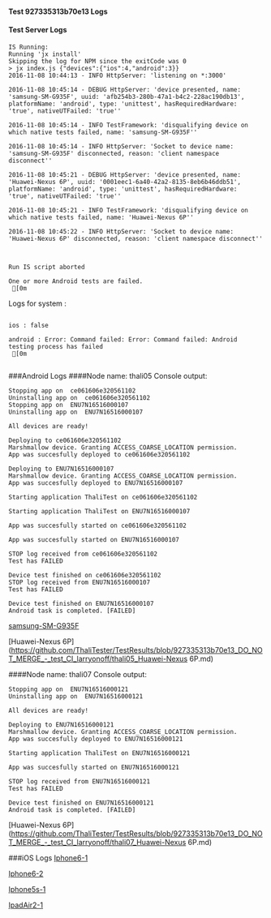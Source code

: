 #### Test 927335313b70e13 Logs

#### Test Server Logs
```
IS Running:
Running 'jx install'
Skipping the log for NPM since the exitCode was 0
> jx index.js {"devices":{"ios":4,"android":3}}
2016-11-08 10:44:13 - INFO HttpServer: 'listening on *:3000'

2016-11-08 10:45:14 - DEBUG HttpServer: 'device presented, name: 'samsung-SM-G935F', uuid: 'afb254b3-280b-47a1-b4c2-228ac190db13', platformName: 'android', type: 'unittest', hasRequiredHardware: 'true', nativeUTFailed: 'true''

2016-11-08 10:45:14 - INFO TestFramework: 'disqualifying device on which native tests failed, name: 'samsung-SM-G935F''

2016-11-08 10:45:14 - INFO HttpServer: 'Socket to device name: 'samsung-SM-G935F' disconnected, reason: 'client namespace disconnect''

2016-11-08 10:45:21 - DEBUG HttpServer: 'device presented, name: 'Huawei-Nexus 6P', uuid: '0001eec1-6a40-42a2-8135-8eb6b46ddb51', platformName: 'android', type: 'unittest', hasRequiredHardware: 'true', nativeUTFailed: 'true''

2016-11-08 10:45:21 - INFO TestFramework: 'disqualifying device on which native tests failed, name: 'Huawei-Nexus 6P''

2016-11-08 10:45:22 - INFO HttpServer: 'Socket to device name: 'Huawei-Nexus 6P' disconnected, reason: 'client namespace disconnect''


 
Run IS script aborted
 
One or more Android tests are failed.
 [0m

```


Logs for system : 
```

ios : false

android : Error: Command failed: Error: Command failed: Android testing process has failed
 [0m


```
###Android Logs
####Node name: thali05
Console output:
```
Stopping app on  ce061606e320561102
Uninstalling app on  ce061606e320561102
Stopping app on  ENU7N16516000107
Uninstalling app on  ENU7N16516000107

All devices are ready!

Deploying to ce061606e320561102
Marshmallow device. Granting ACCESS_COARSE_LOCATION permission.
App was succesfully deployed to ce061606e320561102

Deploying to ENU7N16516000107
Marshmallow device. Granting ACCESS_COARSE_LOCATION permission.
App was succesfully deployed to ENU7N16516000107

Starting application ThaliTest on ce061606e320561102

Starting application ThaliTest on ENU7N16516000107

App was succesfully started on ce061606e320561102

App was succesfully started on ENU7N16516000107

STOP log received from ce061606e320561102
Test has FAILED

Device test finished on ce061606e320561102 
STOP log received from ENU7N16516000107
Test has FAILED

Device test finished on ENU7N16516000107 
Android task is completed. [FAILED]
```
[samsung-SM-G935F](https://github.com/ThaliTester/TestResults/blob/927335313b70e13_DO_NOT_MERGE_-_test_CI_larryonoff/thali05_samsung-SM-G935F.md)

[Huawei-Nexus 6P](https://github.com/ThaliTester/TestResults/blob/927335313b70e13_DO_NOT_MERGE_-_test_CI_larryonoff/thali05_Huawei-Nexus 6P.md)

####Node name: thali07
Console output:
```
Stopping app on  ENU7N16516000121
Uninstalling app on  ENU7N16516000121

All devices are ready!

Deploying to ENU7N16516000121
Marshmallow device. Granting ACCESS_COARSE_LOCATION permission.
App was succesfully deployed to ENU7N16516000121

Starting application ThaliTest on ENU7N16516000121

App was succesfully started on ENU7N16516000121

STOP log received from ENU7N16516000121
Test has FAILED

Device test finished on ENU7N16516000121 
Android task is completed. [FAILED]
```
[Huawei-Nexus 6P](https://github.com/ThaliTester/TestResults/blob/927335313b70e13_DO_NOT_MERGE_-_test_CI_larryonoff/thali07_Huawei-Nexus 6P.md)




###iOS Logs
[Iphone6-1](https://github.com/ThaliTester/TestResults/blob/927335313b70e13_DO_NOT_MERGE_-_test_CI_larryonoff/iOS_Iphone6-1.md)

[Iphone6-2](https://github.com/ThaliTester/TestResults/blob/927335313b70e13_DO_NOT_MERGE_-_test_CI_larryonoff/iOS_Iphone6-2.md)

[Iphone5s-1](https://github.com/ThaliTester/TestResults/blob/927335313b70e13_DO_NOT_MERGE_-_test_CI_larryonoff/iOS_Iphone5s-1.md)

[IpadAir2-1](https://github.com/ThaliTester/TestResults/blob/927335313b70e13_DO_NOT_MERGE_-_test_CI_larryonoff/iOS_IpadAir2-1.md)


